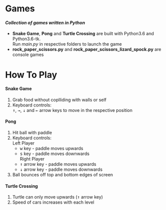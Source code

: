 # Games
#### _Collection of games written in Python_

* **Snake Game**, **Pong** and **Turtle Crossing** are built with Python3.6 and Python3.6-tk. <br/>
  Run _main.py_ in respective folders to launch the game
* **rock_paper_scissors.py** and **rock_paper_scissors_lizard_spock.py** are console games

# How To Play
#### Snake Game
1. Grab food without coplliding with walls or self
2. Keyboard controls:<br/>
   <kbd>↑</kbd>, <kbd>→</kbd>, <kbd>↓</kbd> and <kbd>←</kbd> arrow keys to move in the respective position

#### Pong
1. Hit ball with paddle
2. Keyboard controls:<br/> 
   Left Player <br/>
   * <kbd>w</kbd>  key - paddle moves upwards
   * <kbd>s</kbd>  key - paddle moves downwards<br/>
   Right Player<br/>
   * <kbd>↑</kbd> arrow key - paddle moves upwards
   * <kbd>↓</kbd> arrow key - paddle moves downwards
3. Ball bounces off top and bottom edges of screen

#### Turtle Crossing
1. Turtle can only move upwards (<kbd>↑</kbd> arrow key) 
2. Speed of cars increases with each level
